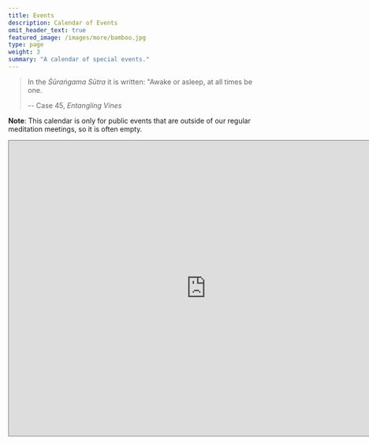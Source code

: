 ```yaml
---
title: Events
description: Calendar of Events
omit_header_text: true
featured_image: /images/more/bamboo.jpg
type: page
weight: 3
summary: "A calendar of special events."
---
```


<blockquote>
In the <em>Śūraṅgama Sūtra</em> it is written:  "Awake or asleep, at all times be one.

-- Case 45, *Entangling Vines*
</blockquote>

**Note**:  This calendar is only for public events that are outside of our regular meditation meetings, so it is often empty.

<iframe src="https://calendar.google.com/calendar/embed?height=600&wkst=1&bgcolor=%23ffffff&ctz=America%2FNew_York&showTitle=0&src=bGV4aW5ndG9uemVuY2VudGVyQGdtYWlsLmNvbQ&color=%23039BE5" style="border:solid 1px #777" width="800" height="600" frameborder="0" scrolling="no"></iframe>